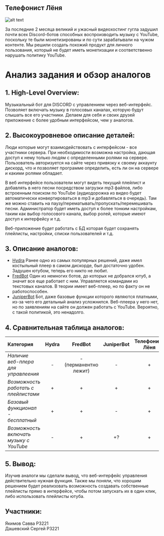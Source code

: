 ## Телефонист Лёня
![alt text](https://i.imgur.com/Z1V7uW9.png)

За последние 2 месяца великий и ужасный видеохостинг гугла задушил почти всех Discord-ботов способных воспроизводить музыку с YouTube, поскольку те были монетизированы и по сути зарабатывали на чужом контенте. Мы решили создать похожий продукт для личного пользования, который не будет иметь монетизации и соответственно нарушать политику YouTube.

# Анализ задания и обзор аналогов
## 1. High-Level Overview:
Музыкальный бот для DISCORD с управлением через веб-интерфейс. Позволяет включать музыку в голосовых каналах, которую будут слышать все его участники. Делаем для себя и своих друзей приложение с более удобным интерфейсом, чем у аналогов.
## 2. Высокоуровневое описание деталей:
Люди которые могут взаимодействовать с интерфейсом - все участники сервера. При необходимости возможна настройка, дающая доступ к нему только людям с определенными ролями на сервере. Пользователь авторизуется на сайте через привязку к своему аккаунту дискорд, что и позволяет программе определить, есть ли он на сервере и какими ролями обладает.

В веб интерфейсе пользователи могут видеть текущий плейлист и добавлять в него песни посредством загрузки mp3 файлов, либо встроенным поиском по YouTube (аудиодорожка из видео будет автоматически конвертироваться в mp3 и добавляться в очередь). Там же можно ставить на паузу/перематывать/пропускать/перемешивать песни.
Администратор будет иметь доступ к более тонким настройкам, таким как выбор голосового канала, выбор ролей, которые имеют доступ к интерфейсу и т.д.

Веб-приложение будет работать с БД которая будет сохранять плейлисты, настройки, списки пользователей и т.д.

## 3. Описание аналогов:
* [Hydra](https://hydra.bot) 
Ранее одно из самых популярных решений, даже имел костыльный плеер в самом дискорде, был достаточно удобен. Задушен ютубом, теперь его никто не любит.
* [FredBot](https://fredboat.com) 
Один из немногих ботов, до которых не добрался ютуб, а значит все еще работает с ним. Управляется командами из текстовых каналов. В теории имеет веб-плеер, но по факту он не работоспособен.
* [JuniperBot](https://juniper.bot) 
Бот, даже базовые функции которого являются платными, из-за чего его детальный анализ усложнился. Веб-плеера у него нет, но по заявлениям на сайте он должен работать с YouTube. Вероятно, с такой политикой, это ненадолго. 

## 4. Сравнительная таблица аналогов:

| Категория | Hydra | FredBot | JuniperBot | Телефонист Лёня |
|:--- |:---:|:---:|:---:|:---:|  
| *Наличие веб-плера для управлеения* | - | -   (перманентно лежит) | - | + |
| *Возможность работать с плейлистами* | + | + | + | + |
| *Базовый функционал - бесплатный* | + | + | - | + |
| *Возможность включать музыку с YouTube* | - | + | +? | + |
## 5. Вывод:
Изучив аналоги мы сделали вывод, что веб-интерфейс управления действительно нужная функция. Также мы поняли, что хорошим решением будет реализовать возможность создавать собственные плейлисты прямо в интерфейсе, чтобы потом запускать их в один клик, либо использовать плейлисты ютуба.

## Участники:
Якимов Савва P3221 <br>
Дашевский Сергей P3221
